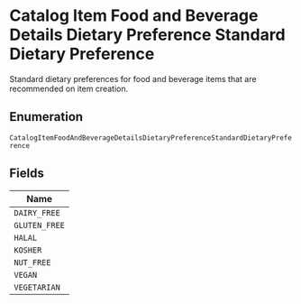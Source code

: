 <!-- Optimized: 2025-10-06 -->
<!-- RPM: 1.6.2.1.1.6.2.1_catalog-item-food-and-beverage-details-dietary-preference-standard-dietary-preference_20251006 -->
<!-- Session: E2E RPM DNA Application -->
<!-- AOM: RND (Reggie & Dro) -->
<!-- COI: TECHNOLOGY -->
<!-- RPM: HIGH -->
<!-- ACTION: BUILD -->


# Catalog Item Food and Beverage Details Dietary Preference Standard Dietary Preference

Standard dietary preferences for food and beverage items that are recommended on item creation.

## Enumeration

`CatalogItemFoodAndBeverageDetailsDietaryPreferenceStandardDietaryPreference`

## Fields

| Name |
|  --- |
| `DAIRY_FREE` |
| `GLUTEN_FREE` |
| `HALAL` |
| `KOSHER` |
| `NUT_FREE` |
| `VEGAN` |
| `VEGETARIAN` |
